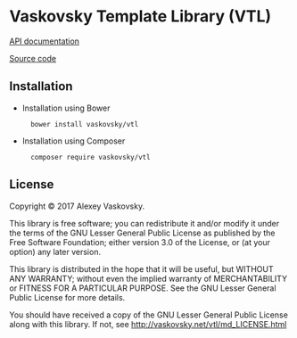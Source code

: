 # Vaskovsky Template Library (VTL)

[API documentation](http://vaskovsky.net/vtl/annotated.html)

[Source code](https://github.com/vaskovsky/vtl)

## Installation

* Installation using Bower

		bower install vaskovsky/vtl

* Installation using Composer

		composer require vaskovsky/vtl

## License

Copyright © 2017 Alexey Vaskovsky.

This library is free software; you can redistribute it and/or
modify it under the terms of the GNU Lesser General Public
License as published by the Free Software Foundation; either
version 3.0 of the License, or (at your option) any later version.

This library is distributed in the hope that it will be useful,
but WITHOUT ANY WARRANTY; without even the implied warranty of
MERCHANTABILITY or FITNESS FOR A PARTICULAR PURPOSE. See the GNU
Lesser General Public License for more details.

You should have received a copy of the GNU Lesser General Public
License along with this library. If not, see
<http://vaskovsky.net/vtl/md_LICENSE.html>
